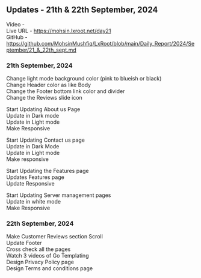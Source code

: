 <h2>Updates - 21th & 22th September, 2024</h2>

Video - </br>
Live URL - https://mohsin.lxroot.net/day21</br>
GitHub - https://github.com/MohsinMushfiq/LxRoot/blob/main/Daily_Report/2024/September/21_&_22th_sept.md


<h3>21th September, 2024</h3>

Change light mode background color (pink to blueish or black) </br>
Change Header color as like Body </br>
Change the Footer bottom link color and divider </br>
Change the Reviews slide icon </br>

Start Updating About us Page </br>
Update in Dark mode </br>
Update in Light mode </br> 
Make Responsive </br>

Start Updating Contact us page </br>
Update in Dark Mode </br>
Update in Light mode </br>
Make responsive </br>


Start Updating the Features page </br>
Updates Features page </br>
Update Responsive </br>

Start Updating Server management pages </br>
Update in white mode </br>
Make Responsive </br>



<h3>22th September, 2024</h3>
Make Customer Reviews section Scroll </br>
Update Footer </br>
Cross check all the pages </br> 
Watch 3 videos of Go Templating </br>
Design Privacy Policy page </br>
Design Terms and conditions page


